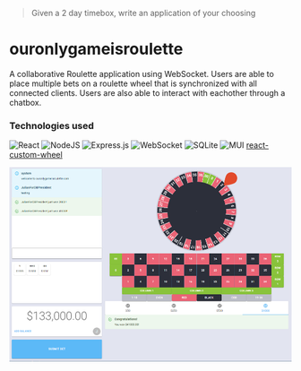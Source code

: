 > Given a 2 day timebox, write an application of your choosing

# ouronlygameisroulette

A collaborative Roulette application using WebSocket. Users are able to place multiple bets on a roulette wheel that is synchronized with all connected clients. Users are also able to interact with eachother through a chatbox.

### Technologies used
![React](https://img.shields.io/badge/react-%2320232a.svg?style=flat-square&logo=react&logoColor=%2361DAFB) ![NodeJS](https://img.shields.io/badge/node.js-6DA55F?style=flat-square&logo=node.js&logoColor=white) ![Express.js](https://img.shields.io/badge/express.js-%23404d59.svg?style=flat-square&logo=express&logoColor=%2361DAFB) ![WebSocket](https://img.shields.io/badge/WebSocket-black?style=flat-square&badgeColor=010101) ![SQLite](https://img.shields.io/badge/sqlite-%2307405e.svg?style=flat-square&logo=sqlite&logoColor=white) ![MUI](https://img.shields.io/badge/MUI-%230081CB.svg?style=flat-square&logo=mui&logoColor=white) 
[react-custom-wheel](https://www.npmjs.com/package/react-custom-roulette)

![image](ouronlygameisroulette.small.png)

